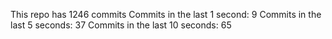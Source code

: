 This repo has 1246 commits
Commits in the last 1 second: 9
Commits in the last 5 seconds: 37
Commits in the last 10 seconds: 65
